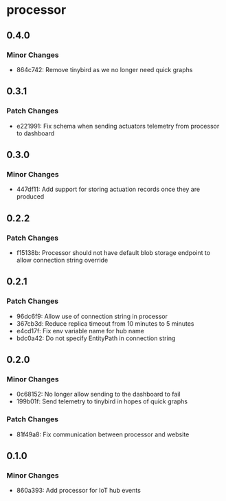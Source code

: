 # processor

## 0.4.0

### Minor Changes

- 864c742: Remove tinybird as we no longer need quick graphs

## 0.3.1

### Patch Changes

- e221991: Fix schema when sending actuators telemetry from processor to dashboard

## 0.3.0

### Minor Changes

- 447df11: Add support for storing actuation records once they are produced

## 0.2.2

### Patch Changes

- f15138b: Processor should not have default blob storage endpoint to allow connection string override

## 0.2.1

### Patch Changes

- 96dc6f9: Allow use of connection string in processor
- 367cb3d: Reduce replica timeout from 10 minutes to 5 minutes
- e4cd17f: Fix env variable name for hub name
- bdc0a42: Do not specify EntityPath in connection string

## 0.2.0

### Minor Changes

- 0c68152: No longer allow sending to the dashboard to fail
- 199b01f: Send telemetry to tinybird in hopes of quick graphs

### Patch Changes

- 81f49a8: Fix communication between processor and website

## 0.1.0

### Minor Changes

- 860a393: Add processor for IoT hub events
